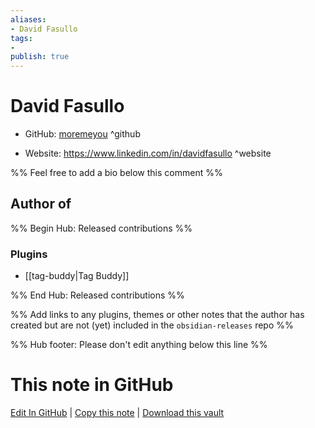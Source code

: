 ```yaml
---
aliases:
- David Fasullo
tags:
- 
publish: true
---
```


# David Fasullo

- GitHub: [moremeyou](https://github.com/moremeyou/) ^github
<!-- - Discord: `@` ^discord-->
- Website: <https://www.linkedin.com/in/davidfasullo> ^website
<!-- - [[Publish sites|Publish site]]: <https://> ^publish-->

%% Feel free to add a bio below this comment %%


## Author of

%% Begin Hub: Released contributions %%
### Plugins
- [[tag-buddy|Tag Buddy]]

%% End Hub: Released contributions %%

%% Add links to any plugins, themes or other notes that the author has created but are not (yet) included in the `obsidian-releases` repo %%

<!--
### Unlisted plugins
-->

<!--
### Others
-->

<!--
## Sponsor this author
-->

<!-- - [[GitHub sponsors]]: [Sponsor @moremeyou on GitHub Sponsors](https://github.com/sponsors/moremeyou) ^github-sponsor-->
<!-- - [[Buy me a coffee]]: <https://> ^buy-me-a-coffee-->
<!-- - [[PayPal]]: <https://> ^paypal-->
<!-- - [[Patreon]]: <https://> ^patreon-->

<!--
## Follow this author
-->

<!-- - [[YouTube Channels|On YouTube]]: <https://> ^youtube-->
<!-- - Twitter: <https://> ^twitter-->
<!-- - ... -->

%% Hub footer: Please don't edit anything below this line %%

# This note in GitHub

<span class="git-footer">[Edit In GitHub](https://github.dev/obsidian-community/obsidian-hub/blob/main/01%20-%20Community/People/moremeyou.md "git-hub-edit-note") | [Copy this note](https://raw.githubusercontent.com/obsidian-community/obsidian-hub/main/01%20-%20Community/People/moremeyou.md "git-hub-copy-note") | [Download this vault](https://github.com/obsidian-community/obsidian-hub/archive/refs/heads/main.zip "git-hub-download-vault") </span>
